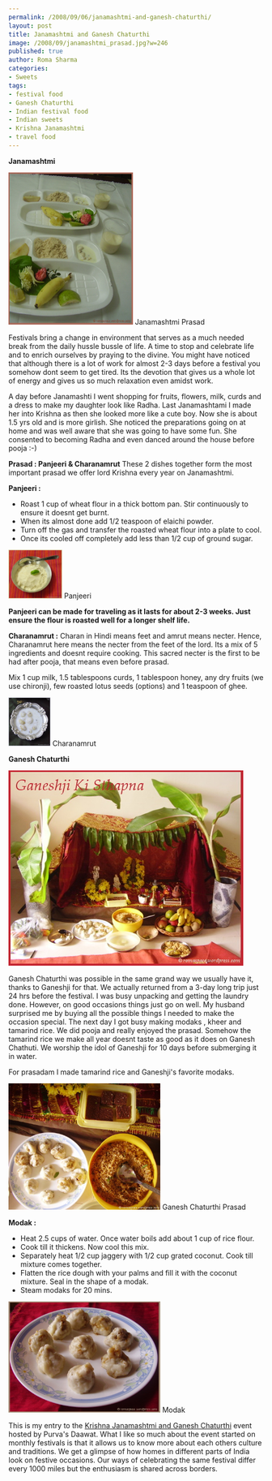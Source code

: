 ```yaml
--- 
permalink: /2008/09/06/janamashtmi-and-ganesh-chaturthi/
layout: post
title: Janamashtmi and Ganesh Chaturthi
image: /2008/09/janamashtmi_prasad.jpg?w=246
published: true
author: Roma Sharma
categories: 
- Sweets
tags:
- festival food
- Ganesh Chaturthi
- Indian festival food
- Indian sweets
- Krishna Janamashtmi
- travel food
---
```

<strong>Janamashtmi</strong>

<div class='post-image'><a href="/2008/09/janamashtmi_prasad.jpg"><img class="size-medium wp-image-580" title="janamashtmi_prasad" src="/2008/09/janamashtmi_prasad.jpg?w=246" alt="" width="246" height="300" /></a> Janamashtmi Prasad</div>

Festivals bring a change in environment that serves as a much needed break from the daily hussle bussle of life. A time to stop and celebrate life and to enrich ourselves by praying to the divine. You might have noticed that although there is a lot of work for almost 2-3 days before a festival you somehow dont seem to get tired. Its the devotion that gives us a whole lot of energy and gives us so much relaxation even amidst work.

A day before Janamashti I went shopping for fruits, flowers, milk, curds and a dress to make my daughter look like Radha. Last Janamashtami I made her into Krishna as then she looked more like a cute boy. Now she is about 1.5 yrs old and is more girlish. She noticed the preparations going on at home and was well aware that she was going to have some fun. She consented to becoming Radha and even danced around the house before pooja :-)

<strong>Prasad : Panjeeri &amp; Charanamrut</strong>
These 2 dishes together form the most important prasad we offer lord Krishna every year on Janamashtmi.

<strong>Panjeeri :</strong>
<ul>
	<li>Roast 1 cup of wheat flour in a thick bottom pan. Stir continuously to ensure it doesnt get burnt.</li>
	<li>When its almost done add 1/2 teaspoon of elaichi powder.</li>
	<li>Turn off the gas and transfer the roasted wheat flour into a plate to cool.</li>
	<li>Once its cooled off completely add less than 1/2 cup of ground sugar.</li>
</ul>
<div class='post-image'><a href="/2008/09/panjeeri2.jpg"><img class="size-thumbnail wp-image-591" title="panjeeri2" src="/2008/09/panjeeri2.jpg?w=106" alt="Panjeeri" width="106" height="96" /></a> Panjeeri</div>

<strong>Panjeeri can be made for traveling as it lasts for about 2-3 weeks. Just ensure the flour is roasted well for a longer shelf life.</strong>

<strong>Charanamrut :</strong>
Charan in Hindi means feet and amrut means necter. Hence, Charanamrut here means the necter from the feet of the lord. Its a mix of 5 ingredients and doesnt require cooking. This sacred necter is the first to be had after pooja, that means even before prasad.

Mix 1 cup milk, 1.5 tablespoons curds, 1 tablespoon honey, any dry fruits (we use chironji), few roasted lotus seeds (options) and 1 teaspoon of ghee.

<div class='post-image'><img class="size-thumbnail wp-image-593" title="charanamrut_14" src="/2008/09/charanamrut_14.jpg?w=83" alt="Charanamrut" width="83" height="96" /> Charanamrut</div>
<p style="text-align:left;"><strong>Ganesh Chaturthi</strong></p>
<a href="/2008/09/ganeshji_ki_sthapna.jpg"><img class="alignnone size-full wp-image-583" title="ganeshji_ki_sthapna" src="/2008/09/ganeshji_ki_sthapna.jpg" alt="" width="464" height="385" /></a>

Ganesh Chaturthi was possible in the same grand way we usually have it, thanks to Ganeshji for that. We actually returned from a 3-day long trip just 24 hrs before the festival. I was busy unpacking and getting the laundry done. However, on good occasions things just go on well. My husband surprised me by buying all the possible things I needed to make the occasion special. The next day I got busy making modaks , kheer and tamarind rice. We did pooja and really enjoyed the prasad. Somehow the tamarind rice we make all year doesnt taste as good as it does on Ganesh Chathuti. We worship the idol of Ganeshji for 10 days before submerging it in water.

For prasadam I made tamarind rice and Ganeshji's favorite modaks.

<div class='post-image'><a href="/2008/09/ganesh_chaturthi_prasad.jpg"><img class="size-medium wp-image-585" title="ganesh_chaturthi_prasad" src="/2008/09/ganesh_chaturthi_prasad.jpg?w=300" alt="" width="300" height="249" /></a> Ganesh Chaturthi Prasad</div>

<strong>Modak :</strong>
<ul>
	<li>Heat 2.5 cups of water. Once water boils add about 1 cup of rice flour.</li>
	<li>Cook till it thickens. Now cool this mix.</li>
	<li>Separately heat 1/2 cup jaggery with 1/2 cup grated coconut. Cook till mixture comes together.</li>
	<li>Flatten the rice dough with your palms and fill it with the coconut mixture. Seal in the shape of a modak.</li>
	<li>Steam modaks for 20 mins.</li>
</ul>
<div class='post-image'><a href="/2008/09/modak.jpg"><img class="size-medium wp-image-584" title="modak" src="/2008/09/modak.jpg?w=300" alt="" width="300" height="219" /></a> Modak</div>

This is my entry to the <a href="http://purvasdaawat.blogspot.com/2008/08/announcing-krishna-and-ganesh-chaturthi.html">Krishna Janamashtmi and Ganesh Chaturthi</a> event hosted by Purva's Daawat. What I like so much about the event started on monthly festivals is that it allows us to know more about each others culture and traditions. We get a glimpse of how homes in different parts of India look on festive occasions. Our ways of celebrating the same festival differ every 1000 miles but the enthusiasm is shared across borders.
